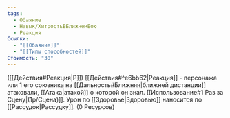 ```yaml
---
tags:
  - Обаяние
  - Навык/ХитростьВБлижнемБою
  - Реакция
Ссылки:
  - "[[Обаяние]]"
  - "[[Типы способностей]]"
Стоимость: "30"
---
```

([[Действия#Реакция|Р]]) [[Действия#^e6bb62|Реакция]] - персонажа или 1 его союзника на [[Дальность#Ближняя|ближней дистанции]] атаковали, [[Атака|атакой]] о которой он знал. [[Использование#1 Раз за Сцену|(1р/Сцена)]]. Урон по [[Здоровье|Здоровью]] наносится по [[Рассудок|Рассудку]]. (0 Ресурсов) 